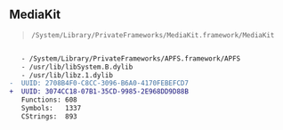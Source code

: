 ## MediaKit

> `/System/Library/PrivateFrameworks/MediaKit.framework/MediaKit`

```diff

   - /System/Library/PrivateFrameworks/APFS.framework/APFS
   - /usr/lib/libSystem.B.dylib
   - /usr/lib/libz.1.dylib
-  UUID: 2708B4F0-C8CC-3096-B6A0-4170FEBEFCD7
+  UUID: 3074CC18-07B1-35CD-9985-2E968DD9D88B
   Functions: 608
   Symbols:   1337
   CStrings:  893

```
